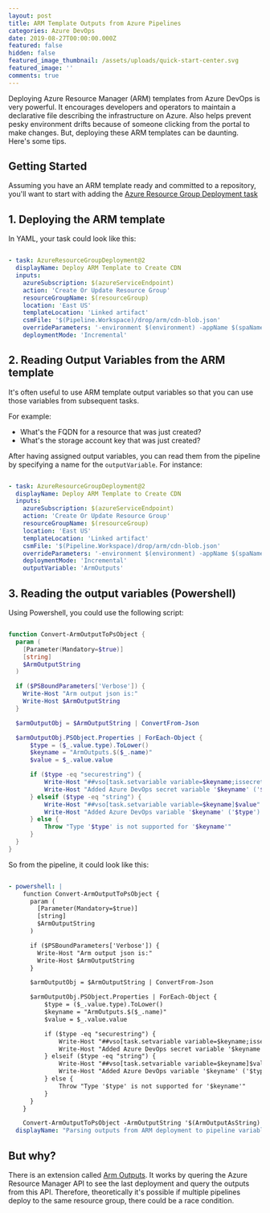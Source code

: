 ```yaml
---
layout: post
title: ARM Template Outputs from Azure Pipelines
categories: Azure DevOps
date: 2019-08-27T00:00:00.000Z
featured: false
hidden: false
featured_image_thumbnail: /assets/uploads/quick-start-center.svg
featured_image: ''
comments: true
---
```


Deploying Azure Resource Manager (ARM) templates from Azure DevOps is very powerful. It encourages developers and operators to maintain a declarative file describing the infrastructure on Azure. Also helps prevent pesky environment drifts because of someone clicking from the portal to make changes. But, deploying these ARM templates can be daunting. Here's some tips.

<!--more-->

## Getting Started

Assuming you have an ARM template ready and committed to a repository, you'll want to start with adding the [Azure Resource Group Deployment task](AzureResourceGroupDeployment@2)

## 1. Deploying the ARM template

In YAML, your task could look like this:

``` yaml

- task: AzureResourceGroupDeployment@2
  displayName: Deploy ARM Template to Create CDN
  inputs:
    azureSubscription: $(azureServiceEndpoint)
    action: 'Create Or Update Resource Group'
    resourceGroupName: $(resourceGroup)
    location: 'East US'
    templateLocation: 'Linked artifact'
    csmFile: '$(Pipeline.Workspace)/drop/arm/cdn-blob.json'
    overrideParameters: '-environment $(environment) -appName $(spaNameNoDashes)'
    deploymentMode: 'Incremental'

```

## 2. Reading Output Variables from the ARM template

It's often useful to use ARM template output variables so that you can use those variables from subsequent tasks.

For example:
- What's the FQDN for a resource that was just created?
- What's the storage account key that was just created?

After having assigned output variables, you can read them from the pipeline by specifying a name for the `outputVariable`. For instance:

``` yaml

- task: AzureResourceGroupDeployment@2
  displayName: Deploy ARM Template to Create CDN
  inputs:
    azureSubscription: $(azureServiceEndpoint)
    action: 'Create Or Update Resource Group'
    resourceGroupName: $(resourceGroup)
    location: 'East US'
    templateLocation: 'Linked artifact'
    csmFile: '$(Pipeline.Workspace)/drop/arm/cdn-blob.json'
    overrideParameters: '-environment $(environment) -appName $(spaNameNoDashes)'
    deploymentMode: 'Incremental'
    outputVariable: 'ArmOutputs'
```

## 3. Reading the output variables (Powershell)

Using Powershell, you could use the following script:

``` powershell

function Convert-ArmOutputToPsObject {
  param (
    [Parameter(Mandatory=$true)]
    [string]
    $ArmOutputString
  )

  if ($PSBoundParameters['Verbose']) {
    Write-Host "Arm output json is:"
    Write-Host $ArmOutputString
  }

  $armOutputObj = $ArmOutputString | ConvertFrom-Json

  $armOutputObj.PSObject.Properties | ForEach-Object {
      $type = ($_.value.type).ToLower()
      $keyname = "ArmOutputs.$($_.name)"
      $value = $_.value.value

      if ($type -eq "securestring") {
          Write-Host "##vso[task.setvariable variable=$keyname;issecret=true]$value"
          Write-Host "Added Azure DevOps secret variable '$keyname' ('$type')"
      } elseif ($type -eq "string") {
          Write-Host "##vso[task.setvariable variable=$keyname]$value"
          Write-Host "Added Azure DevOps variable '$keyname' ('$type') with value '$value'"
      } else {
          Throw "Type '$type' is not supported for '$keyname'"
      }
  }
}

```

So from the pipeline, it could look like this:

``` yaml

- powershell: |
    function Convert-ArmOutputToPsObject {
      param (
        [Parameter(Mandatory=$true)]
        [string]
        $ArmOutputString
      )

      if ($PSBoundParameters['Verbose']) {
        Write-Host "Arm output json is:"
        Write-Host $ArmOutputString
      }

      $armOutputObj = $ArmOutputString | ConvertFrom-Json

      $armOutputObj.PSObject.Properties | ForEach-Object {
          $type = ($_.value.type).ToLower()
          $keyname = "ArmOutputs.$($_.name)"
          $value = $_.value.value

          if ($type -eq "securestring") {
              Write-Host "##vso[task.setvariable variable=$keyname;issecret=true]$value"
              Write-Host "Added Azure DevOps secret variable '$keyname' ('$type')"
          } elseif ($type -eq "string") {
              Write-Host "##vso[task.setvariable variable=$keyname]$value"
              Write-Host "Added Azure DevOps variable '$keyname' ('$type') with value '$value'"
          } else {
              Throw "Type '$type' is not supported for '$keyname'"
          }
      }
    }

    Convert-ArmOutputToPsObject -ArmOutputString '$(ArmOutputAsString)' -Verbose
  displayName: "Parsing outputs from ARM deployment to pipeline variables"

```


## But why?

There is an extension called [Arm Outputs](https://marketplace.visualstudio.com/items?itemName=keesschollaart.arm-outputs). It works by quering the Azure Resource Manager API to see the last deployment and query the outputs from this API. Therefore, theoretically it's possible if multiple pipelines deploy to the same resource group, there could be a race condition.






